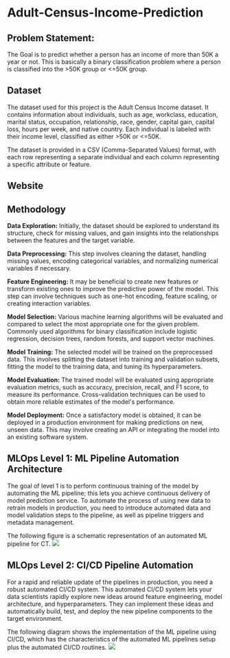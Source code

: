 # Adult-Census-Income-Prediction

## Problem Statement:
The Goal is to predict whether a person has an income of more than 50K a year or not.
This is basically a binary classification problem where a person is classified into the >50K group or <=50K group.

## Dataset
The dataset used for this project is the Adult Census Income dataset. It contains information about individuals, such as age, workclass, education, marital status, occupation, relationship, race, gender, capital gain, capital loss, hours per week, and native country. Each individual is labeled with their income level, classified as either >50K or <=50K.

The dataset is provided in a CSV (Comma-Separated Values) format, with each row representing a separate individual and each column representing a specific attribute or feature.
## Website

## Methodology
**Data Exploration:** Initially, the dataset should be explored to understand its structure, check for missing values, and gain insights into the relationships between the features and the target variable.

**Data Preprocessing:** This step involves cleaning the dataset, handling missing values, encoding categorical variables, and normalizing numerical variables if necessary.

**Feature Engineering:** It may be beneficial to create new features or transform existing ones to improve the predictive power of the model. This step can involve techniques such as one-hot encoding, feature scaling, or creating interaction variables.

**Model Selection:** Various machine learning algorithms will be evaluated and compared to select the most appropriate one for the given problem. Commonly used algorithms for binary classification include logistic regression, decision trees, random forests, and support vector machines.

**Model Training:** The selected model will be trained on the preprocessed data. This involves splitting the dataset into training and validation subsets, fitting the model to the training data, and tuning its hyperparameters.

**Model Evaluation:** The trained model will be evaluated using appropriate evaluation metrics, such as accuracy, precision, recall, and F1 score, to measure its performance. Cross-validation techniques can be used to obtain more reliable estimates of the model's performance.

**Model Deployment:** Once a satisfactory model is obtained, it can be deployed in a production environment for making predictions on new, unseen data. This may involve creating an API or integrating the model into an existing software system.

## MLOps Level 1: ML Pipeline Automation Architecture
The goal of level 1 is to perform continuous training of the model by automating the ML pipeline; this lets you achieve continuous delivery of model prediction service. To automate the process of using new data to retrain models in production, you need to introduce automated data and model validation steps to the pipeline, as well as pipeline triggers and metadata management.

The following figure is a schematic representation of an automated ML pipeline for CT.
![](https://github.com/praj2408/ETE-Protect/blob/main/images/ML%20pipeline%20automation.jpg)

## MLOps Level 2: CI/CD Pipeline Automation
For a rapid and reliable update of the pipelines in production, you need a robust automated CI/CD system. This automated CI/CD system lets your data scientists rapidly explore new ideas around feature engineering, model architecture, and hyperparameters. They can implement these ideas and automatically build, test, and deploy the new pipeline components to the target environment.

The following diagram shows the implementation of the ML pipeline using CI/CD, which has the characteristics of the automated ML pipelines setup plus the automated CI/CD routines.
![](https://github.com/praj2408/ETE-Protect/blob/main/images/cicd%20pipeline%20automation.jpg)
